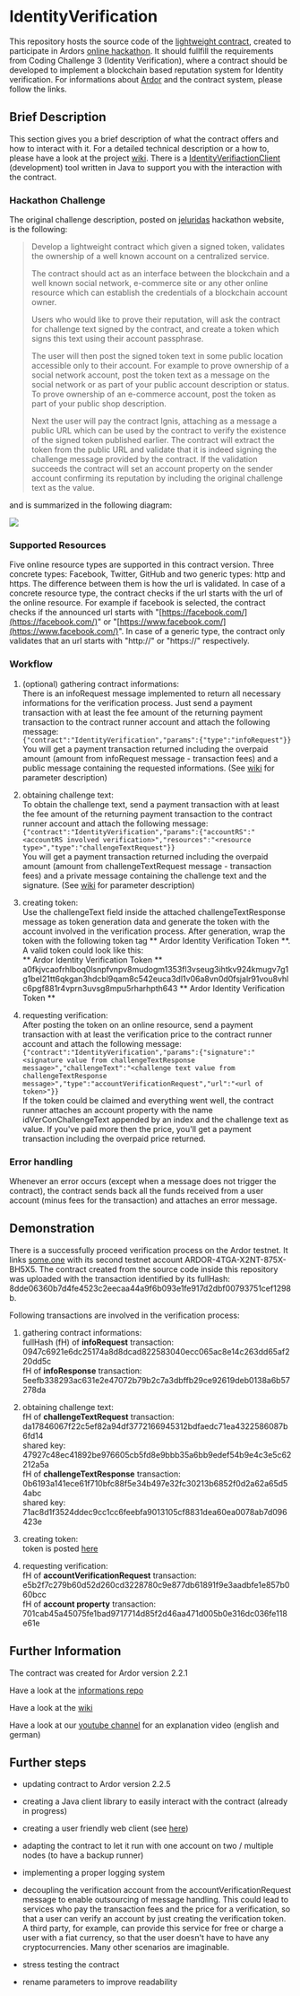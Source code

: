 # IdentityVerification

This repository hosts the source code of the [lightweight contract](https://ardordocs.jelurida.com/Lightweight_Contracts), created to participate in Ardors [online hackathon](https://www.jelurida.com/ardor-hackathon-2018). It should fullfill the requirements from Coding Challenge 3 (Identity Verification), where a contract should be developed to implement a blockchain based reputation system for Identity verification. For informations about [Ardor](https://ardorplatform.org) and the contract system, please follow the links.

## Brief Description

This section gives you a brief description of what the contract offers and how to interact with it. For a detailed technical description or a how to, please have a look at the project [wiki](https://github.com/somedotone/IdentityVerification/wiki). There is a [IdentityVerifiactionClient](https://github.com/somedotone/IdentityVerificationClient) (development) tool written in Java to support you with the interaction with the contract.

### Hackathon Challenge

The original challenge description, posted on [jeluridas](https://www.jelurida.com) hackathon website, is the following:

> Develop a lightweight contract which given a signed token, validates the ownership of a well known account on a centralized service.
>
> The contract should act as an interface between the blockchain and a well known social network, e-commerce site or any other online resource which can establish the credentials of a blockchain account owner.
>
> Users who would like to prove their reputation, will ask the contract for challenge text signed by the contract, and create a token which signs this text using their account passphrase.
>
> The user will then post the signed token text in some public location accessible only to their account. For example to prove ownership of a social network account, post the token text as a message on the social network or as part of your public account description or status. To prove ownership of an e-commerce account, post the token as part of your public shop description.
>
> Next the user will pay the contract Ignis, attaching as a message a public URL which can be used by the contract to verify the existence of the signed token published earlier. The contract will extract the token from the public URL and validate that it is indeed signing the challenge message provided by the contract. If the validation succeeds the contract will set an account property on the sender account confirming its reputation by including the original challenge text as the value.

and is summarized in the following diagram:

![](/assets/sequence-diagram.svg)

### Supported Resources

Five online resource types are supported in this contract version. Three concrete types: Facebook, Twitter, GitHub and two generic types: http and https. The difference between them is how the url is validated. In case of a concrete resource type, the contract checks if the url starts with the url of the online resource. For example if facebook is selected, the contract checks if the announced url starts with "[https://facebook.com/](https://facebook.com/)" or "[https://www.facebook.com/](https://www.facebook.com/)". In case of a generic type, the contract only validates that an url starts with "http://" or "https://" respectively.

### Workflow

1. \(optional\) gathering contract informations:  
There is an infoRequest message implemented to return all necessary informations for the verification process. Just send a payment transaction with at least the fee amount of the returning payment transaction to the contract runner account and attach the following message:  
`{"contract":"IdentityVerification","params":{"type":"infoRequest"}}`
You will get a payment transaction returned including the overpaid amount (amount from infoRequest message - transaction fees) and a public message containing the requested informations. (See [wiki](https://github.com/somedotone/IdentityVerification/wiki) for parameter description)

2. obtaining challenge text:  
To obtain the challenge text, send a payment transaction with at least the fee amount of the returning payment transaction to the contract runner account and attach the following message:  
`{"contract":"IdentityVerification","params":{"accountRS":"<accountRS involved verification>","resources":"<resource type>","type":"challengeTextRequest"}}`  
You will get a payment transaction returned including the overpaid amount (amount from challengeTextRequest message - transaction fees) and a private message containing the challenge text and the signature. (See [wiki](https://github.com/somedotone/IdentityVerification/wiki) for parameter description)

3. creating token:  
Use the challengeText field inside the attached challengeTextResponse message as token generation data and generate the token with the account involved in the verification process. After generation, wrap the token with the following token tag \*\* Ardor Identity Verification Token \*\*. A valid token could look like this:  
** Ardor Identity Verification Token **
a0fkjvcaofrhlboq0lsnpfvnpv8mudogm1353fl3vseug3ihtkv924kmugv7g1g1bel21tt6qkgan3hdcbl9qam8c542euca3dl1v06a8vn0d0fsjalr91vou8vhlc6pgf881r4vprn3uvsg8mpu5rharhpth643
** Ardor Identity Verification Token **

4. requesting verification:  
After posting the token on an online resource, send a payment transaction with at least the verification price to the contract runner account and attach the following message:  
`{"contract":"IdentityVerification","params":{"signature":"<signature value from challengeTextResponse message>","challengeText":"<challenge text value from challengeTextResponse message>","type":"accountVerificationRequest","url":"<url of token>"}}`  
If the token could be claimed and everything went well, the contract runner attaches an account property with the name idVerConChallengeText appended by an index and the challenge text as value. If you've paid more then the price, you'll get a payment transaction including the overpaid price returned.

### Error handling

Whenever an error occurs (except when a message does not trigger the contract), the contract sends back all the funds received from a user account (minus fees for the transaction) and attaches an error message.

## Demonstration

There is a successfully proceed verification process on the Ardor testnet. It links [some.one](https://github.com/somedotone) with its second testnet account ARDOR-4TGA-X2NT-875X-BH5X5. The contract created from the source code inside this repository was uploaded with the transaction identified by its fullHash: 8dde06360b7d4fe4523c2eecaa44a9f6b093e1fe917d2dbf00793751cef1298b.

Following transactions are involved in the verification process:

1. gathering contract informations:  
fullHash (fH) of **infoRequest** transaction: 0947c6921e6dc25174a8d8dcad822583040ecc065ac8e14c263dd65af220dd5c  
fH of **infoResponse** transaction: 5eefb338293ac631e2e47072b79b2c7a3dbffb29ce92619deb0138a6b57278da

2. obtaining challenge text:  
fH of **challengeTextRequest** transaction: da17846067f22c5ef82a94df3772166945312bdfaedc71ea4322586087b6fd14  
shared key: 47927c48ec41892be976605cb5fd8e9bbb35a6bb9edef54b9e4c3e5c62212a5a  
fH of **challengeTextResponse** transaction: 0b6193a141ece61f710bfc88f5e34b497e32fc30213b6852f0d2a62a65d54abc  
shared key: 71ac8d1f3524ddec9cc1cc6feebfa9013105cf8831dea60ea0078ab7d096423e

3. creating token:  
token is posted [here](https://github.com/somedotone/ardor-identity-verification/blob/master/README.md)

4. requesting verification:  
fH of **accountVerificationRequest** transaction:  
e5b2f7c279b60d52d260cd3228780c9e877db61891f9e3aadbfe1e857b060bcc  
fH of **account property** transaction:  
701cab45a45075fe1bad9717714d85f2d46aa471d005b0e316dc036fe118e61e

## Further Information

The contract was created for Ardor version 2.2.1

Have a look at the [informations repo](https://github.com/somedotone/informations)

Have a look at the [wiki](https://github.com/somedotone/IdentityVerification/wiki)

Have a look at our [youtube channel](https://www.youtube.com/channel/UCVvvRL0EmG3yz5Y_ENY-G1A) for an explanation video (english and german)

## Further steps

- updating contract to Ardor version 2.2.5

- creating a Java client library to easily interact with the contract (already in progress)
- creating a user friendly web client (see [here](https://github.com/somedotone/WebClient))
- adapting the contract to let it run with one account on two / multiple nodes (to have a backup runner)
- implementing a proper logging system
- decoupling the verification account from the accountVerificationRequest message to enable outsourcing of message handling. This could lead to services who pay the transaction fees and the price for a verification, so that a user can verify an account by just creating the verification token. A third party, for example, can provide this service for free or charge a user with a fiat currency, so that the user doesn't have to have any cryptocurrencies. Many other scenarios are imaginable.
- stress testing the contract
- rename parameters to improve readability

